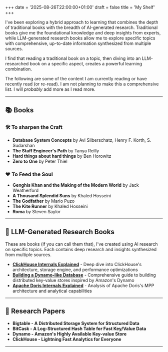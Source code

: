 +++
date = '2025-08-26T22:00:00+01:00'
draft = false
title = 'My Shelf'
+++

I've been exploring a hybrid approach to learning that combines the depth of traditional books with the breadth of AI-generated research. Traditional books give me the foundational knowledge and deep insights from experts, while LLM-generated research books allow me to explore specific topics with comprehensive, up-to-date information synthesized from multiple sources.

I find that reading a traditional book on a topic, then diving into an LLM-researched book on a specific aspect, creates a powerful learning combination.

The following are some of the content I am currently reading or have recently read (or re-read). I am not planning to make this a comprehensive list. I will _probably_ add more as I read more.

---

## 📚 Books

### 🛠️ To sharpen the Craft

- **Database System Concepts** by Avi Silberschatz, Henry F. Korth, S. Sudarshan
- **The Staff Engineer's Path** by Tanya Reilly
- **Hard things about hard things** by Ben Horowitz
- **Zero to One** by Peter Thiel

### ❤️ To Feed the Soul

- **Genghis Khan and the Making of the Modern World** by Jack Weatherford
- **A Thousand Splendid Suns** by Khaled Hosseini
- **The Godfather** by Mario Puzo
- **The Kite Runner** by Khaled Hosseini
- **Roma** by Steven Saylor

---

## 🤖 LLM-Generated Research Books

These are books (if you can call them that), I've created using AI research on specific topics. Each contains deep research and insights synthesized from multiple sources.

- **[ClickHouse Internals Explained](/shelf/llm-books/ClickHouse%20Internals%20Explained.pdf)** - Deep dive into ClickHouse's architecture, storage engine, and performance optimizations
- **[Building a Dynamo-like Database](/shelf/llm-books/Building%20a%20Dynamo-like%20Database.pdf)** - Comprehensive guide to building distributed key-value stores inspired by Amazon's Dynamo
- **[Apache Doris Internals Explained](/shelf/llm-books/Apache%20Doris%20Internals%20Explained.pdf)** - Analysis of Apache Doris's MPP architecture and analytical capabilities

---

## 📄 Research Papers

- **Bigtable - A Distributed Storage System for Structured Data**
- **BitCask - A Log-Structured Hash Table for Fast Key/Value Data**
- **Dynamo - Amazon's Highly Available Key-value Store**
- **ClickHouse - Lightning Fast Analytics for Everyone**

---
